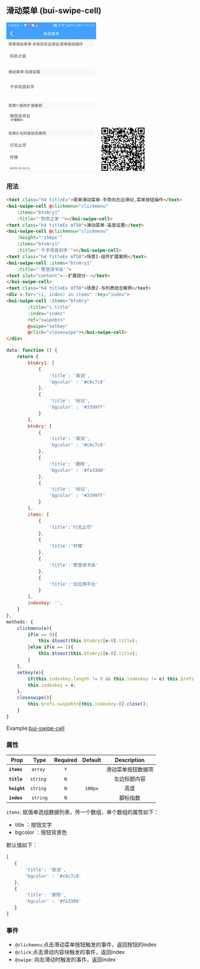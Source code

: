 ## 滑动菜单 (bui-swipe-cell)

![](../assets/gif/swipecell.gif)&nbsp;&nbsp;&nbsp;<img src="../assets/qrcode/swipecell.png" alt="" width="120px">


### 用法

```html
<text class="h4 titleEx">简单滑动菜单-手势向左边滑动,菜单按钮操作</text>
<bui-swipe-cell @clickmenu="clickmenu"
    :items="btnAry1"
    :title="'阿农之家'"></bui-swipe-cell>
<text class="h4 titleEx mT50">滑动菜单-高度设置</text>
<bui-swipe-cell @clickmenu="clickmenu"
    :height="'150px'"
    :items="btnAry1"
    :title="'千手观音剁手'"></bui-swipe-cell>
<text class="h4 titleEx mT50">场景1-组件扩展案例</text>
<bui-swipe-cell :items="btnAry1"
    :title="'樊登读书会'">
<text slot="content">--扩展部分--</text>
</bui-swipe-cell>
<text class="h4 titleEx mT50">场景2-与列表结合案例</text>
<div v-for="(i, index) in items" :key="index">
<bui-swipe-cell :items="btnAry"
        :title="i.title"
        :index="index"
        ref="swipebtn"
        @swipe="setkey"
        @click="closeswipe"></bui-swipe-cell>
</div>
```

```javascript
data: function () {
    return {
        btnAry1: [
	        {
	            'title': '取消',
	            'bgcolor' : '#c6c7c8'
	        },
	        {
	            'title': '标记',
	            'bgcolor' : '#3399ff'
	        }
	    ],
	    btnAry: [
	        {
	            'title': '取消',
	            'bgcolor' : '#c6c7c8'
	        },
	        {
	            'title': '删除',
	            'bgcolor' : '#fa3300'
	        },
	        {
	            'title': '标记',
	            'bgcolor' : '#3399ff'
	        }
	    ],
	    items: [
	        {
	            'title':'行无止尽'
	        },
	        {
	            'title':'柠檬'
	        },
	        {
	            'title':'樊登读书会'
	        },
	        {
	            'title':'云应用平台'
	        }
	    ],
	    indexkey: '',
    }
},
methods: {
    clickmenu(e){
        if(e == 0){
            this.$toast(this.btnAry1[e-0].title);
        }else if(e == 1){
            this.$toast(this.btnAry1[e-0].title);
        }
    },
    setkey(e){
        if(this.indexkey.length != 0 && this.indexkey != e) this.$refs.swipebtn[this.indexkey-0].close();
        this.indexkey = e;
    },
    closeswipe(){
        this.$refs.swipebtn[this.indexkey-0].close();
    }
}
```

Example:[bui-swipe-cell](https://github.com/bingo-oss/bui-weex-sample/blob/master/src/views/example/swipe-cell-demo.vue)

### 属性

| Prop | Type | Required | Default | Description |
| ---- |:----:|:---:|:-------:| :----------:|
| **`items`** | `array ` | `Y` | | 滑动菜单按钮数据项 |
| **`title`** | `string ` | `N` | | 左边标题内容 |
| **`height`** | `string ` | `N` | `100px` | 高度 |
| **`index`** | `string` | `N` | | 脚标指数 |

`items`: 赋值单选组数据列表，传一个数组，单个数组的属性如下：

  * title ：按钮文字
  * bgcolor ：按钮背景色
 
 默认值如下：
 
 ```javascript
 [
    {
        'title': '取消',
        'bgcolor' : '#c6c7c8'
    },
    {
        'title': '删除',
        'bgcolor' : '#fa3300'
    }
]
 ```


### 事件

* `@clickmenu`:点击滑动菜单按钮触发的事件，返回按钮的index
* `@click`:点击滑动内容块触发的事件，返回index
* `@swipe`: 向左滑动时触发的事件，返回index
